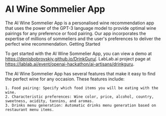 # AI Wine Sommelier App

The AI Wine Sommelier App is a personalised wine recommendation app that uses the power of the GPT-3 language model to provide optimal wine pairings for any preference or food pairing. Our app incorporates the expertise of millions of sommeliers and the user's preferences to deliver the perfect wine recommendation.
Getting Started

To get started with the AI Wine Sommelier App, you can view a demo at https://denisbobrovskiy.github.io/DrinkGuru/. LabLab.ai project page at https://lablab.ai/event/openai-hackathon/ai-artisans/drinkguru.

The AI Wine Sommelier App has several features that make it easy to find the perfect wine for any occasion. These features include:

    1. Food pairing: Specify which food items you will be eating with the wine.  
    2. Characteristic preferences: Wine color, price, alcohol, country, sweetness, acidity, tannins, and aromas.  
    3. Drinks menu generation: Automatic drinks menu generation based on restaurant menu items.  
